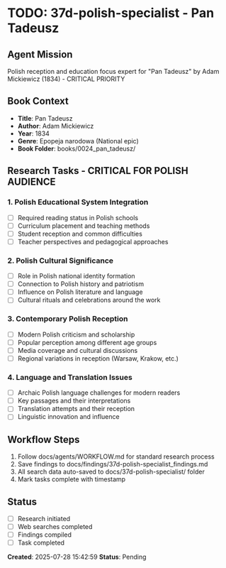 # TODO: 37d-polish-specialist - Pan Tadeusz

## Agent Mission
Polish reception and education focus expert for "Pan Tadeusz" by Adam Mickiewicz (1834) - CRITICAL PRIORITY

## Book Context
- **Title**: Pan Tadeusz
- **Author**: Adam Mickiewicz
- **Year**: 1834
- **Genre**: Epopeja narodowa (National epic)
- **Book Folder**: books/0024_pan_tadeusz/

## Research Tasks - CRITICAL FOR POLISH AUDIENCE

### 1. Polish Educational System Integration
- [ ] Required reading status in Polish schools
- [ ] Curriculum placement and teaching methods
- [ ] Student reception and common difficulties
- [ ] Teacher perspectives and pedagogical approaches

### 2. Polish Cultural Significance
- [ ] Role in Polish national identity formation
- [ ] Connection to Polish history and patriotism
- [ ] Influence on Polish literature and language
- [ ] Cultural rituals and celebrations around the work

### 3. Contemporary Polish Reception
- [ ] Modern Polish criticism and scholarship
- [ ] Popular perception among different age groups
- [ ] Media coverage and cultural discussions
- [ ] Regional variations in reception (Warsaw, Krakow, etc.)

### 4. Language and Translation Issues
- [ ] Archaic Polish language challenges for modern readers
- [ ] Key passages and their interpretations
- [ ] Translation attempts and their reception
- [ ] Linguistic innovation and influence

## Workflow Steps
1. Follow docs/agents/WORKFLOW.md for standard research process
2. Save findings to docs/findings/37d-polish-specialist_findings.md
3. All search data auto-saved to docs/37d-polish-specialist/ folder
4. Mark tasks complete with timestamp

## Status
- [ ] Research initiated
- [ ] Web searches completed
- [ ] Findings compiled
- [ ] Task completed

**Created**: 2025-07-28 15:42:59
**Status**: Pending